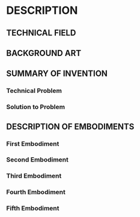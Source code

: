 # DESCRIPTION

## TECHNICAL FIELD

## BACKGROUND ART

## SUMMARY OF INVENTION

### Technical Problem

### Solution to Problem

## DESCRIPTION OF EMBODIMENTS

### First Embodiment

### Second Embodiment

### Third Embodiment

### Fourth Embodiment

### Fifth Embodiment

